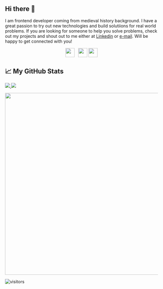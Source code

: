 ## Hi there 👋

I am frontend developer coming from medieval history background. I have a great passion to try out new technologies and build solutiions for real world problems. If you are looking for someone to help you solve problems, check out my projects and shout out to me either at [Linkedin](https://www.linkedin.com/in/emin-aydin/)  or [e-mail](mailto:eminaydin93@gmx.de). Will be happy to get connected with you! 



<p align='center'>
<a href="https://www.linkedin.com/in/emin-aydin/"><img height="30" src="https://github.com/singhkshitij/singhkshitij/blob/master/linkedin.png?raw=true"></a>&nbsp;&nbsp;
<a href="mailto:singh_kshitij@yahoo.com"><img height="30" src="https://github.com/singhkshitij/singhkshitij/blob/master/mail.png?raw=true"></a>
<a href="https://eminaydin.now.sh/"><img height="30" src="https://github.com/singhkshitij/singhkshitij/blob/master/blog.png?raw=true"></a>
</p>

## &#x1f4c8; My GitHub Stats

<a href="">
<img  src="https://github-readme-stats.vercel.app/api?username=eminaydin&show_icons=true&count_private=true&line_height=27&text_color=c9cacc&icon_color=2bbc8a&bg_color=1d1f21&title_color=FFFFFF" />
</a>
<a href="">
<img  src="https://github-readme-stats.vercel.app/api/top-langs/?username=eminaydin&text_color=FFFFFF&icon_color=2bbc8a&bg_color=1d1f21&title_color=FFFFFF" />
</a>

<p align="center">
<img src="https://github.com/eminaydin/eminaydin/blob/main/donut.gif" height="600"/>
</p>


![visitors](https://visitor-badge.glitch.me/badge?page_id=eminaydin)
